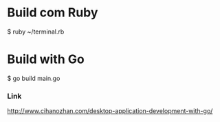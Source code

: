 # Build com Ruby
$ ruby ~/terminal.rb

# Build with Go
$ go build main.go

### Link
http://www.cihanozhan.com/desktop-application-development-with-go/